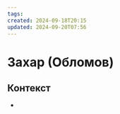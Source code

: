 ```yaml
---
tags: 
created: 2024-09-18T20:15
updated: 2024-09-20T07:56
---
```

# Захар (Обломов)



## Контекст
- 


